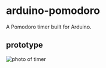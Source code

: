 # arduino-pomodoro
A Pomodoro timer built for Arduino.

## prototype
![photo of timer](https://i.imgur.com/5Wle0Sk.jpg)
